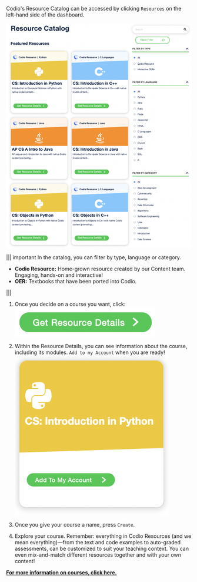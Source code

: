 Codio's Resource Catalog can be accessed by clicking `Resources` on the left-hand side of the dashboard. 

![.guides/img/resourcepage](.guides/img/resourcepage.png)

||| important
In the catalog, you can filter by type, language or category. 

* **Codio Resource:** Home-grown resource created by our Content team. Engaging, hands-on and interactive!
* **OER:** Textbooks that have been ported into Codio. 

|||

1. Once you decide on a course you want, click:
![.guides/img/resourcedetails](.guides/img/resourcedetails.png)

2. Within the Resource Details, you can see information about the course, including its modules. `Add to my Account` when you are ready! 
![.guides/img/addtomyaccount](.guides/img/addtomyaccount.png)

3. Once you give your course a name, press `Create`.

4. Explore your course. Remember: everything in Codio Resources (and we mean everything)—from the text and code examples to auto-graded assessments, can be customized to suit your teaching context. You can even mix-and-match different resources together and with your own content! 

[**For more information on courses, click here.**](https://docs.codio.com/instructors/setupcourses/courses.html) 


